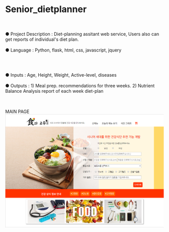 # Senior_dietplanner
<br>

<br>
● Project Description : Diet-planning assitant web service, Users also can get reports of individual's diet plan.<br><br>
● Language : Python, flask, html, css, javascript, jquery

<br><br>

● Inputs : Age, Height, Weight, Active-level, diseases <br><br>
● Outputs : 1) Meal prep. recommendations for three weeks. 2) Nutrient Balance Analysis report of each week diet-plan

<br><br>
MAIN PAGE
![mainp](./img/mainp.PNG)

